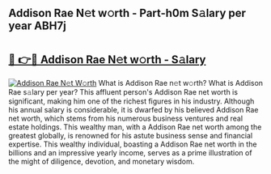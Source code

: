 ## Addison Rae N𝚎t w𝚘rth - Part-h0m S𝚊lary per year ABH7j

# <h2><a href="http://gc3q51.nevu.top/?p=Addison+Rae">🔗 👉🔴 Addison Rae N𝚎t w𝚘rth - S𝚊lary</a></h2>

[![Addison Rae N𝚎t W𝚘rth](https://i.imgur.com/Oavwk0R.jpeg)](http://gc3q51.nevu.top/?p=Addison+Rae)
What is Addison Rae n𝚎t w𝚘rth? What is Addison Rae s𝚊lary per year?
This affluent person's Addison Rae net worth is significant, making him one of the richest figures in his industry. Although his annual salary is considerable, it is dwarfed by his believed Addison Rae net worth, which stems from his numerous business ventures and real estate holdings. This wealthy man, with a Addison Rae net worth among the greatest globally, is renowned for his astute business sense and financial expertise. This wealthy individual, boasting a Addison Rae net worth in the billions and an impressive yearly income, serves as a prime illustration of the might of diligence, devotion, and monetary wisdom.
